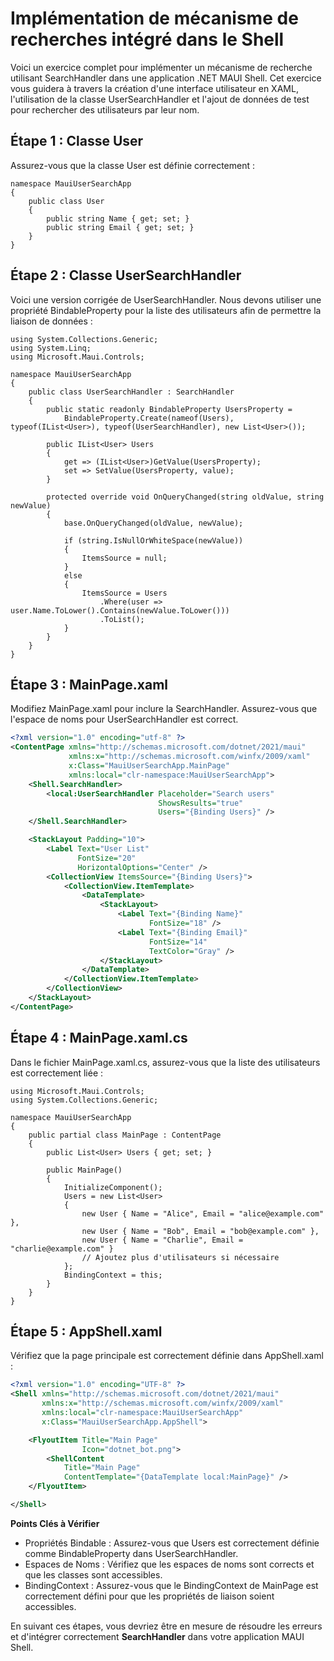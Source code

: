 # Implémentation de mécanisme de recherches intégré dans le Shell

Voici un exercice complet pour implémenter un mécanisme de recherche utilisant SearchHandler dans une application .NET MAUI Shell. Cet exercice vous guidera à travers la création d'une interface utilisateur en XAML, l'utilisation de la classe UserSearchHandler et l'ajout de données de test pour rechercher des utilisateurs par leur nom.

## Étape 1 : Classe User
Assurez-vous que la classe User est définie correctement :

``` CSharp
namespace MauiUserSearchApp
{
    public class User
    {
        public string Name { get; set; }
        public string Email { get; set; }
    }
}
```
## Étape 2 : Classe UserSearchHandler
Voici une version corrigée de UserSearchHandler. Nous devons utiliser une propriété BindableProperty pour la liste des utilisateurs afin de permettre la liaison de données :

``` CSharp
using System.Collections.Generic;
using System.Linq;
using Microsoft.Maui.Controls;

namespace MauiUserSearchApp
{
    public class UserSearchHandler : SearchHandler
    {
        public static readonly BindableProperty UsersProperty =
            BindableProperty.Create(nameof(Users), typeof(IList<User>), typeof(UserSearchHandler), new List<User>());

        public IList<User> Users
        {
            get => (IList<User>)GetValue(UsersProperty);
            set => SetValue(UsersProperty, value);
        }

        protected override void OnQueryChanged(string oldValue, string newValue)
        {
            base.OnQueryChanged(oldValue, newValue);

            if (string.IsNullOrWhiteSpace(newValue))
            {
                ItemsSource = null;
            }
            else
            {
                ItemsSource = Users
                    .Where(user => user.Name.ToLower().Contains(newValue.ToLower()))
                    .ToList();
            }
        }
    }
}
```
## Étape 3 : MainPage.xaml
Modifiez MainPage.xaml pour inclure la SearchHandler. Assurez-vous que l'espace de noms pour UserSearchHandler est correct.

```  XML
<?xml version="1.0" encoding="utf-8" ?>
<ContentPage xmlns="http://schemas.microsoft.com/dotnet/2021/maui"
             xmlns:x="http://schemas.microsoft.com/winfx/2009/xaml"
             x:Class="MauiUserSearchApp.MainPage"
             xmlns:local="clr-namespace:MauiUserSearchApp">
    <Shell.SearchHandler>
        <local:UserSearchHandler Placeholder="Search users"
                                 ShowsResults="true"
                                 Users="{Binding Users}" />
    </Shell.SearchHandler>

    <StackLayout Padding="10">
        <Label Text="User List" 
               FontSize="20"
               HorizontalOptions="Center" />
        <CollectionView ItemsSource="{Binding Users}">
            <CollectionView.ItemTemplate>
                <DataTemplate>
                    <StackLayout>
                        <Label Text="{Binding Name}" 
                               FontSize="18" />
                        <Label Text="{Binding Email}" 
                               FontSize="14" 
                               TextColor="Gray" />
                    </StackLayout>
                </DataTemplate>
            </CollectionView.ItemTemplate>
        </CollectionView>
    </StackLayout>
</ContentPage>
```

## Étape 4 : MainPage.xaml.cs
Dans le fichier MainPage.xaml.cs, assurez-vous que la liste des utilisateurs est correctement liée :

``` CSharp
using Microsoft.Maui.Controls;
using System.Collections.Generic;

namespace MauiUserSearchApp
{
    public partial class MainPage : ContentPage
    {
        public List<User> Users { get; set; }

        public MainPage()
        {
            InitializeComponent();
            Users = new List<User>
            {
                new User { Name = "Alice", Email = "alice@example.com" },
                new User { Name = "Bob", Email = "bob@example.com" },
                new User { Name = "Charlie", Email = "charlie@example.com" }
                // Ajoutez plus d'utilisateurs si nécessaire
            };
            BindingContext = this;
        }
    }
}
```
## Étape 5 : AppShell.xaml
Vérifiez que la page principale est correctement définie dans AppShell.xaml :

```  XML
<?xml version="1.0" encoding="UTF-8" ?>
<Shell xmlns="http://schemas.microsoft.com/dotnet/2021/maui"
       xmlns:x="http://schemas.microsoft.com/winfx/2009/xaml"
       xmlns:local="clr-namespace:MauiUserSearchApp"
       x:Class="MauiUserSearchApp.AppShell">

    <FlyoutItem Title="Main Page"
                Icon="dotnet_bot.png">
        <ShellContent
            Title="Main Page"
            ContentTemplate="{DataTemplate local:MainPage}" />
    </FlyoutItem>

</Shell>
```

**Points Clés à Vérifier**
- Propriétés Bindable : Assurez-vous que Users est correctement définie comme BindableProperty dans UserSearchHandler.
- Espaces de Noms : Vérifiez que les espaces de noms sont corrects et que les classes sont accessibles.
- BindingContext : Assurez-vous que le BindingContext de MainPage est correctement défini pour que les propriétés de liaison soient accessibles.

En suivant ces étapes, vous devriez être en mesure de résoudre les erreurs et d'intégrer correctement **SearchHandler** dans votre application MAUI Shell.

